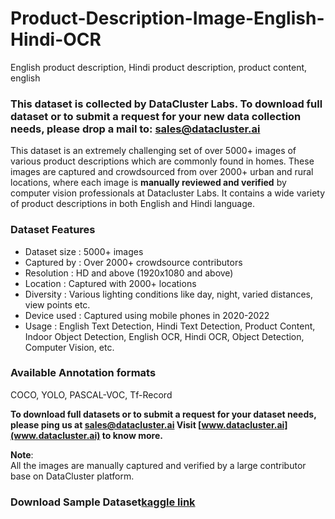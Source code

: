 # Product-Description-Image-English-Hindi-OCR
English product description, Hindi product description, product content, english


### **This dataset is collected by DataCluster Labs. To download full dataset or to submit a request for your new data collection needs, please drop a mail to:&nbsp;[sales@datacluster.ai](mailto:sales@datacluster.ai)**

This dataset is an extremely challenging set of over 5000+ images of various product descriptions which are commonly found in homes. These images are captured and crowdsourced from over 2000+ urban and rural locations, where each image is **manually reviewed and verified** by computer vision professionals at Datacluster Labs. It contains a wide variety of product descriptions in both English and Hindi language.

### **Dataset Features**

- Dataset size : 5000+ images
- Captured by  : Over 2000+ crowdsource contributors
- Resolution   : HD and above (1920x1080 and above)
- Location     : Captured with 2000+ locations 
- Diversity    : Various lighting conditions like day, night, varied distances, view points etc.
- Device used  : Captured using mobile phones in 2020-2022  
- Usage 	   : English Text Detection, Hindi Text Detection, Product Content, Indoor Object Detection, English OCR, Hindi OCR, Object Detection, Computer Vision, etc.

### Available Annotation formats

COCO, YOLO, PASCAL-VOC, Tf-Record

**To download full datasets or to submit a request for your dataset needs, please ping us at [sales@datacluster.ai](sales@datacluster.ai) Visit [www.datacluster.ai](www.datacluster.ai) to know more.**  

**Note**:  
All the images are manually captured and verified by a large contributor base on DataCluster platform. 

### **Download Sample Dataset**[kaggle link](https://www.kaggle.com/datasets/dataclusterlabs/product-description-image-englishhindi-ocr)
